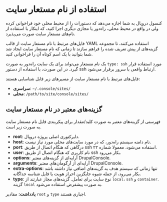 # استفاده از نام مستعار سایت

کنسول دروپال به شما اجازه می‌دهد که دستورات را از محیط محلی خود فراخوانی کرده ولی در واقع در محیط محلی، راه‌دور یا مجازی دیگری اجرا کنید، که اینکار با استفاده از نام‌های مستعار سایت صورت می‌پذیرد.

فایل‌های مرتبط با نام مستعار سایت از قالب YAML استفاده می‌کنند، تا مجموعه گزینه‌های از پیش تعریف شده را فراهم سازند تا زمانی که نام مستعار سایت ایجاد شد شما بتوانید با یک اسم کوتاه آن را فراخوانی کنید.

یک نام مستعار می‌تواند برای یک سایت راه‌دور به صورت `type: ssh` مورد استفاده قرار گیرد. در این صورت، با استفاده از دستور ssh ارتباط واقعی با سرور برقرار می‌شود.

فایل‌های مرتبط با نام مستعار سایت از مسیرهای زیر قابل شناسایی هستند:

* **سراسری**: `~/.console/sites/`
* **محلی**: `/path/to/site/console/sites/`

## گزینه‌های معتبر در نام مستعار سایت

فهرستی از گزینه‌های معتبر به صورت کلید/مقدار برای پیکربندی فایل نام مستعار سایت به صورت زیر است.
 
* **root**: دایرکتوری اصلی پروژه دروپال.
* **host**: نام دامنه سیستم راه‌دور، که در مورد سایت‌های محلی مورد نیاز نیست.
* **port**: درگاهی که هنگام اتصال از طریق ssh استفاده می‌شود، معمولا شماره ۲۲.
* **user**: نام کاربری که هنگام اتصال از طریق ssh بکار می‌رود.
* **options**: آرایه‌ای از گزینه‌های معتبر DrupalConsole.
* **arguments**: آرایه‌ای از آرگومان‌های معتبر DrupalConsole.
* **extra-options**: تنها زمانی که سیستم هدف به گزینه‌های اضافی نیاز داشته باشد بکار می‌رود، از جمله شیوه جایگزین احراز هویت یا فایل شناسه جداگانه.
* **type**: نوع سایت برای تعامل. گزینه‌های مجاز عبارتند از `local`، `ssh` و `container`. گزینه `local` به صورت پیشفرض استفاده می‌شود.

**یادداشت:** مقادیر `root` و `type` اجباری هستند.
